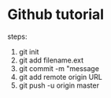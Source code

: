 <h1>Github tutorial</h1>
<p>steps:</p>
<ol>
    <li>
        git init
    </li>
    <li>
        git add filename.ext
    </li>
    <li>
        git commit -m "message
    </li>
    <li>
        git add remote origin URL
    </li>
    <li>
        git push -u origin master
    </li>
</ol>